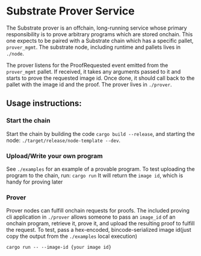 # Substrate Prover Service

The Substrate prover is an offchain, long-running service whose primary responsibility is to prove arbitrary programs which are stored onchain. This one expects to be paired with a Substrate chain which has a specific pallet, `prover_mgmt`. The substrate node, including runtime and pallets lives in `./node`.

The prover listens for the ProofRequested event emitted from the `prover_mgmt` pallet. If received, it takes any arguments passed to it and starts to prove the requested image id. Once done, it should call back to the pallet with the image id and the proof. The prover lives in `./prover`.


## Usage instructions:
### Start the chain
Start the chain by building the code `cargo build --release`, and starting the node: `./target/release/node-template --dev`.

### Upload/Write your own program
See `./examples` for an example of a provable program. To test uploading the program to the chain, run:
```cargo run```
It will return the `image id`, which is handy for proving later

### Prover
Prover nodes can fulfill onchain requests for proofs. The included proving cli application in `./prover` allows someone to pass an `image_id` of an onchain program, retrieve it, prove it, and upload the resulting proof to fulfill the request. To test, pass a hex-encoded, bincode-serialized image id(just copy the output from the `./examples` local execution)
```
cargo run -- --image-id {your image id}